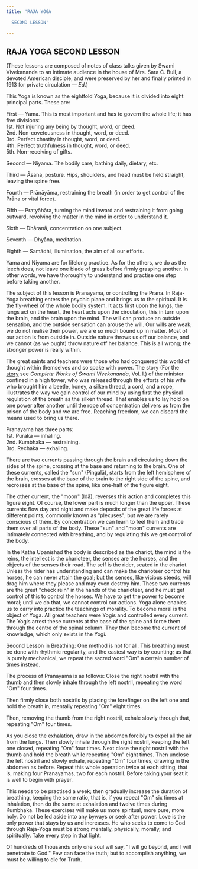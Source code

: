 ```yaml
---
title: 'RAJA YOGA

  SECOND LESSON'

---
```





  

## RAJA YOGA SECOND LESSON

(These lessons are composed of notes of class talks given by Swami
Vivekananda to an intimate audience in the house of Mrs. Sara C. Bull, a
devoted American disciple, and were preserved by her and finally printed
in 1913 for private circulation — *Ed*.)

This Yoga is known as the eightfold Yoga, because it is divided into
eight principal parts. These are:

First — Yama. This is most important and has to govern the whole life;
it has five divisions:  
        1st. Not injuring any being by thought, word, or deed.  
        2nd. Non-covetousness in thought, word, or deed.  
        3rd. Perfect chastity in thought, word, or deed.  
        4th. Perfect truthfulness in thought, word, or deed.  
        5th. Non-receiving of gifts.

Second — Niyama. The bodily care, bathing daily, dietary, etc.

Third — Âsana, posture. Hips, shoulders, and head must be held straight,
leaving the spine free.

Fourth — Prānāyāma, restraining the breath (in order to get control of
the Prāna or vital force).

Fifth — Pratyāhāra, turning the mind inward and restraining it from
going outward, revolving the matter in the mind in order to understand
it.

Sixth — Dhāranā, concentration on one subject.

Seventh — Dhyāna, meditation.

Eighth — Samādhi, illumination, the aim of all our efforts.

Yama and Niyama are for lifelong practice. As for the others, we do as
the leech does, not leave one blade of grass before firmly grasping
another. In other words, we have thoroughly to understand and practise
one step before taking another.

The subject of this lesson is Pranayama, or controlling the Prana. In
Raja-Yoga breathing enters the psychic plane and brings us to the
spiritual. It is the fly-wheel of the whole bodily system. It acts first
upon the lungs, the lungs act on the heart, the heart acts upon the
circulation, this in turn upon the brain, and the brain upon the mind.
The will can produce an outside sensation, and the outside sensation can
arouse the will. Our wills are weak; we do not realise their power, we
are so much bound up in matter. Most of our action is from outside in.
Outside nature throws us off our balance, and we cannot (as we ought)
throw nature off her balance. This is all wrong; the stronger power is
really within.

The great saints and teachers were those who had conquered this world of
thought within themselves and so spake with power. The story (For the
[story](../../../volume_1/raja-yoga/the_first_steps.htm#There_was_once_a)
see *Complete Works of Swami Vivekananda*, Vol. I.) of the minister
confined in a high tower, who was released through the efforts of his
wife who brought him a beetle, honey, a silken thread, a cord, and a
rope, illustrates the way we gain control of our mind by using first the
physical regulation of the breath as the silken thread. That enables us
to lay hold on one power after another until the rope of concentration
delivers us from the prison of the body and we are free. Reaching
freedom, we can discard the means used to bring us there.

Pranayama has three parts:  
        1st. Puraka — inhaling.  
        2nd. Kumbhaka — restraining.  
        3rd. Rechaka — exhaling.

There are two currents passing through the brain and circulating down
the sides of the spine, crossing at the base and returning to the brain.
One of these currents, called the "sun" (Pingalā), starts from the left
hemisphere of the brain, crosses at the base of the brain to the right
side of the spine, and recrosses at the base of the spine, like one-half
of the figure eight.

The other current, the "moon" (Idā), reverses this action and completes
this figure eight. Of course, the lower part is much longer than the
upper. These currents flow day and night and make deposits of the great
life forces at different points, commonly known as "plexuses"; but we
are rarely conscious of them. By concentration we can learn to feel them
and trace them over all parts of the body. These "sun" and "moon"
currents are intimately connected with breathing, and by regulating this
we get control of the body.

In the Katha Upanishad the body is described as the chariot, the mind is
the reins, the intellect is the charioteer, the senses are the horses,
and the objects of the senses their road. The self is the rider, seated
in the chariot. Unless the rider has understanding and can make the
charioteer control his horses, he can never attain the goal; but the
senses, like vicious steeds, will drag him where they please and may
even destroy him. These two currents are the great "check rein" in the
hands of the charioteer, and he must get control of this to control the
horses. We have to get the power to become moral; until we do that, we
cannot control our actions. Yoga alone enables us to carry into practice
the teachings of morality. To become moral is the object of Yoga. All
great teachers were Yogis and controlled every current. The Yogis arrest
these currents at the base of the spine and force them through the
centre of the spinal column. They then become the current of knowledge,
which only exists in the Yogi.

Second Lesson in Breathing: One method is not for all. This breathing
must be done with rhythmic regularity, and the easiest way is by
counting; as that is purely mechanical, we repeat the sacred word "Om" a
certain number of times instead.

The process of Pranayama is as follows: Close the right nostril with the
thumb and then slowly inhale through the left nostril, repeating the
word "Om" four times.

Then firmly close both nostrils by placing the forefinger on the left
one and hold the breath in, mentally repeating "Om" eight times.

Then, removing the thumb from the right nostril, exhale slowly through
that, repeating "Om" four times.

As you close the exhalation, draw in the abdomen forcibly to expel all
the air from the lungs. Then slowly inhale through the right nostril,
keeping the left one closed, repeating "Om" four times. Next close the
right nostril with the thumb and hold the breath while repeating "Om"
eight times. Then unclose the left nostril and slowly exhale, repeating
"Om" four times, drawing in the abdomen as before. Repeat this whole
operation twice at each sitting, that is, making four Pranayamas, two
for each nostril. Before taking your seat it is well to begin with
prayer.

This needs to be practised a week; then gradually increase the duration
of breathing, keeping the same ratio, that is, if you repeat "Om" six
times at inhalation, then do the same at exhalation and twelve times
during Kumbhaka. These exercises will make us more spiritual, more pure,
more holy. Do not be led aside into any byways or seek after power. Love
is the only power that stays by us and increases. He who seeks to come
to God through Raja-Yoga must be strong mentally, physically, morally,
and spiritually. Take every step in that light.

Of hundreds of thousands only one soul will say, "I will go beyond, and
I will penetrate to God." Few can face the truth; but to accomplish
anything, we must be willing to die for Truth.


